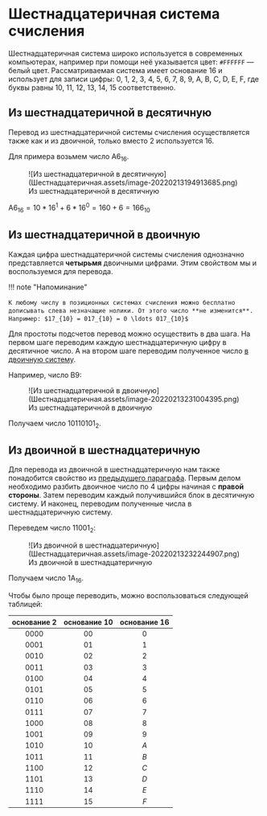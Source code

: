 # Шестнадцатеричная система счисления

Шестнадцатеричная система широко используется в современных компьютерах, например при помощи неё указывается цвет: `#FFFFFF` — белый цвет. Рассматриваемая система имеет основание $16$ и использует для записи цифры: $0$, $1$, $2$, $3$, $4$, $5$, $6$, $7$, $8$, $9$, $\mathrm{A}$, $\mathrm{B}$, $\mathrm{C}$, $\mathrm{D}$, $\mathrm{E}$, $\mathrm{F}$, где буквы равны $10$, $11$, $12$, $13$, $14$, $15$ соответственно.

## Из шестнадцатеричной в десятичную

Перевод из шестнадцатеричной системы счисления осуществляется также как и из двоичной, только вместо $2$  используется $16$.

Для примера возьмем число $\mathrm{A}6_{16}$.

<figure markdown>
  ![Из шестнадцатеричной в десятичную](Шестнадцатеричная.assets/image-20220213194913685.png)
  <figcaption>Из шестнадцатеричной в десятичную</figcaption>
</figure>

$\mathrm{A}6_{16} = 10*16^1 + 6*16^0 = 160 + 6 = 166_{10}$

## Из шестнадцатеричной в двоичную

Каждая цифра шестнадцатеричной системы счисления однозначно представляется **четырьмя** двоичными цифрами. Этим свойством мы и воспользуемся для перевода.

!!! note "Напоминание"

    К любому числу в позиционных системах счисления можно бесплатно дописывать слева незначащие нолики. От этого число **не изменится**.
    Например: $17_{10} = 017_{10} = 0 \ldots 017_{10}$

Для простоты подсчетов перевод можно осуществить в два шага. На первом шаге переводим каждую шестнадцатеричную цифру в десятичное число. А на втором шаге переводим полученное число [в двоичную систему](#Из-десятичной-в-двоичную).

Например, число $\mathrm{B}9$:

<figure markdown>
  ![Из шестнадцатеричной в двоичную](Шестнадцатеричная.assets/image-20220213231004395.png)
  <figcaption>Из шестнадцатеричной в двоичную</figcaption>
</figure>

Получаем число $10110101_2$.

## Из двоичной в шестнадцатеричную

Для перевода из двоичной в шестнадцатеричную нам также понадобится свойство из [предыдущего параграфа](#Из-шестнадцатеричной-в-двоичную). Первым делом необходимо разбить двоичное число по 4 цифры начиная с **правой стороны**. Затем переводим каждый получившийся блок в десятичную систему. И наконец, переводим полученные числа в шестнадцатеричную систему.

Переведем число $11001_2$:

<figure markdown>
  ![Из двоичной в шестнадцатеричную](Шестнадцатеричная.assets/image-20220213232244907.png)
  <figcaption>Из двоичной в шестнадцатеричную</figcaption>
</figure>

Получаем число $1\mathrm{A}_{16}$.

Чтобы было проще переводить, можно воспользоваться следующей таблицей:

| основание 2 | основание 10 | основание 16 |
| :---------: | :----------: | :----------: |
|   $0000$    |     $00$     |     $0$      |
|   $0001$    |     $01$     |     $1$      |
|   $0010$    |     $02$     |     $2$      |
|   $0011$    |     $03$     |     $3$      |
|   $0100$    |     $04$     |     $4$      |
|   $0101$    |     $05$     |     $5$      |
|   $0110$    |     $06$     |     $6$      |
|   $0111$    |     $07$     |     $7$      |
|   $1000$    |     $08$     |     $8$      |
|   $1001$    |     $09$     |     $9$      |
|   $1010$    |     $10$     |     $A$      |
|   $1011$    |     $11$     |     $B$      |
|   $1100$    |     $12$     |     $C$      |
|   $1101$    |     $13$     |     $D$      |
|   $1110$    |     $14$     |     $E$      |
|   $1111$    |     $15$     |     $F$      |
